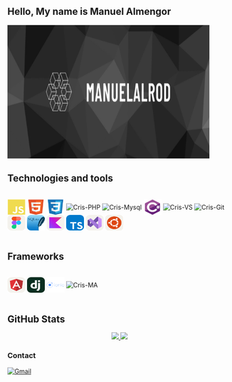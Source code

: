 ## Hello, My name is Manuel Almengor

<img src="https://github.com/manuelalrod/manuelalrod/blob/main/image/Manuelalrod.png" alt="Banner" width="90%" height="300">

## Technologies and tools

<div style="display: inline_block"><br>

  <img align="center" alt="Cris-Js" height="35" width="40" src="https://raw.githubusercontent.com/devicons/devicon/master/icons/javascript/javascript-plain.svg">
  <img align="center" alt="Cris-HTML" height="35" width="40" src="https://raw.githubusercontent.com/devicons/devicon/master/icons/html5/html5-original.svg">
  <img align="center" alt="Cris-CSS" height="35" width="40" src="https://raw.githubusercontent.com/devicons/devicon/master/icons/css3/css3-original.svg">
  <img align="center" alt="Cris-PHP" height="35" width="40" src="https://cdn.jsdelivr.net/gh/devicons/devicon/icons/php/php-plain.svg">
  <img align="center" alt= "Cris-Mysql" height="60" width="40" src="https://cdn.jsdelivr.net/gh/devicons/devicon/icons/mysql/mysql-original-wordmark.svg">       
  <img align="center" alt="Cris-Csharp" height="35" width="40" src="https://raw.githubusercontent.com/devicons/devicon/master/icons/csharp/csharp-original.svg">
  <img align="center" alt="Cris-VS" height="35" width="40" src="https://cdn.jsdelivr.net/gh/devicons/devicon/icons/vscode/vscode-original.svg">
  <img align="center" alt="Cris-Git" height="35" width="40" src="https://cdn.jsdelivr.net/gh/devicons/devicon/icons/git/git-original.svg">
  <img align="center" alt="Cris-Figma" height="35" width="40" src="https://github.com/tandpfun/skill-icons/blob/main/icons/Figma-Light.svg">
  <img align="center" alt="Cris-SQLite" height="35" width="40" src="https://github.com/tandpfun/skill-icons/blob/main/icons/SQLite.svg">
  <img align="center" alt="Cris-Kotlin" height="35" width="40" src="https://github.com/tandpfun/skill-icons/blob/main/icons/Kotlin-Light.svg">
  <img align="center" alt="Cris-TS" height="35" width="40" src="https://github.com/tandpfun/skill-icons/blob/main/icons/TypeScript.svg">
  <img align="center" alt="Cris-VS" height="35" width="40" src="https://github.com/tandpfun/skill-icons/blob/main/icons/VisualStudio-Light.svg">
  <img align="center" alt="Cris-UB" height="35" width="40" src="https://github.com/tandpfun/skill-icons/blob/main/icons/Ubuntu-Light.svg">
</div><br>

## Frameworks

<div style="display: inline_block"><br>

  <img align="center" alt="Cris-A" height="35" width="40" src="https://github.com/tandpfun/skill-icons/blob/main/icons/Angular-Light.svg">
  <img align="center" alt="Cris-DJ" height="35" width="40" src="https://github.com/tandpfun/skill-icons/blob/main/icons/Django.svg">
  <img align="center" alt="Cris-IO" height="35" width="40" src="https://github.com/devicons/devicon/blob/master/icons/ionic/ionic-original-wordmark.svg">
  <img align="center" alt="Cris-MA" height="35" width="40" src="https://encrypted-tbn0.gstatic.com/images?q=tbn:ANd9GcRovK2XS_FOFy3F0saOC2PdwzO1vojSdZSdTad1EViJmnTC4K707AzZS34QmPAm45bIy68&usqp=CAU">
</div><br>

## GitHub Stats

<div align="center" style="display: flex; justify-content: center;">
  <a href="https://github.com/anacristinaneves">
    <img height="195px" src="https://github-readme-stats.vercel.app/api?username=manuelalrod&show_icons=true&theme=one_dark_pro&include_all_commits=true&count_private=true"/>
    <img height="195px" src="https://github-readme-stats.vercel.app/api/top-langs/?username=manuelalrod&layout=compact&langs_count=7&theme=one_dark_pro"/>
  </a>
</div>

### Contact

<div> 
  <a href="mailto:manuelalmengor32@gmail.com">
    <img src="https://img.shields.io/badge/-Gmail-%23333?style=for-the-badge&logo=gmail&logoColor=white" alt="Gmail"/>
  </a>
</div>
